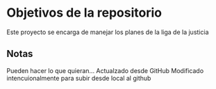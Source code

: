 # Objetivos de la repositorio

Este proyecto se encarga de manejar los planes de la liga de la justicia


## Notas
Pueden hacer lo que quieran...
Actualzado desde GitHub
Modificado intencuionalmente para subir desde local al github
